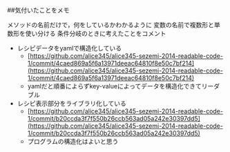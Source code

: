 ##気付いたことをメモ

メソッドの名前だけで，何をしているかわかるように
変数の名前で複数形と単数形を使い分ける
条件分岐のときに考えたことをコメント

* レシピデータをyamlで構造化している
  * [https://github.com/alice345/alice345-sezemi-2014-readable-code-1/commit/4caed869a5f6a13971deeac64810f8e50c7bf214](https://github.com/alice345/alice345-sezemi-2014-readable-code-1/commit/4caed869a5f6a13971deeac64810f8e50c7bf214)
  * yamlだと順番によらずkey-valueによってデータを構造化できてリーダブル
* レシピ表示部分をライブラリ化している
  * [https://github.com/alice345/alice345-sezemi-2014-readable-code-1/commit/b20ccda3f7f550b26ccb563ad05a242e30397dd5](https://github.com/alice345/alice345-sezemi-2014-readable-code-1/commit/b20ccda3f7f550b26ccb563ad05a242e30397dd5)
  * プログラムの構造化はよいと思う
